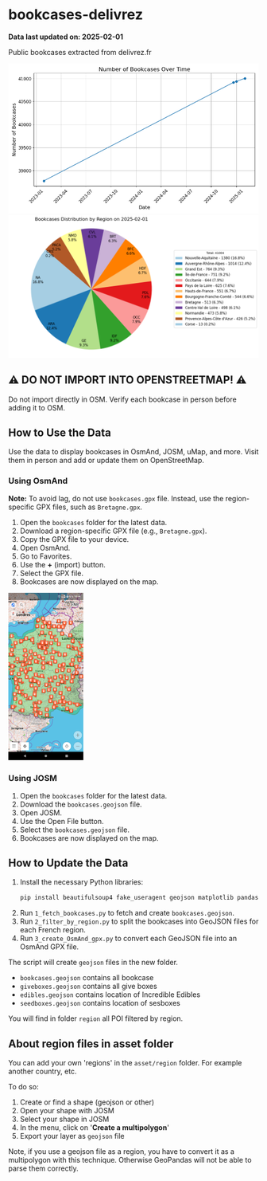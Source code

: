 # bookcases-delivrez

**Data last updated on: 2025-02-01**

Public bookcases extracted from delivrez.fr

![Bookcases count history](assets/bookcases_count_history.png)
![Bookcases distribution pie](assets/bookcases_distribution_pie_chart.png)

## ⚠️ DO NOT IMPORT INTO OPENSTREETMAP! ⚠️

Do not import directly in OSM. Verify each bookcase in person before adding it to OSM.

## How to Use the Data

Use the data to display bookcases in OsmAnd, JOSM, uMap, and more. Visit them in person and add or update them on OpenStreetMap.

### Using OsmAnd

**Note:** To avoid lag, do not use `bookcases.gpx` file. Instead, use the region-specific GPX files, such as `Bretagne.gpx`.

1. Open the `bookcases` folder for the latest data.
2. Download a region-specific GPX file (e.g., `Bretagne.gpx`).
3. Copy the GPX file to your device.
4. Open OsmAnd.
5. Go to Favorites.
6. Use the **+** (import) button.
7. Select the GPX file.
8. Bookcases are now displayed on the map.

<img alt="Bookcases in OsmAnd" src="./assets/OsmAnd.png" height="30%" width="30%">

### Using JOSM

1. Open the `bookcases` folder for the latest data.
2. Download the `bookcases.geojson` file.
3. Open JOSM.
4. Use the Open File button.
5. Select the `bookcases.geojson` file.
6. Bookcases are now displayed on the map.

## How to Update the Data

1. Install the necessary Python libraries:
    ```sh
    pip install beautifulsoup4 fake_useragent geojson matplotlib pandas selenium shapely
    ```
2. Run `1_fetch_bookcases.py` to fetch and create `bookcases.geojson`.
3. Run `2_filter_by_region.py` to split the bookcases into GeoJSON files for each French region.
4. Run `3_create_OsmAnd_gpx.py` to convert each GeoJSON file into an OsmAnd GPX file.

The script will create `geojson` files in the new folder.

- `bookcases.geojson` contains all bookcase
- `giveboxes.geojson` contains all give boxes
- `edibles.geojson` contains location of Incredible Edibles
- `seedboxes.geojson` contains location of sesboxes

You will find in folder `region` all POI filtered by region.

## About region files in asset folder

You can add your own 'regions' in the `asset/region` folder.
For example another country, etc.

To do so:

1. Create or find a shape (geojson or other)
1. Open your shape with JOSM
1. Select your shape in JOSM
1. In the menu, click on '**Create a multipolygon**'
1. Export your layer as `geojson` file

Note, if you use a geojson file as a region, you have to convert it as a multipolygon with this technique.
Otherwise GeoPandas will not be able to parse them correctly.
